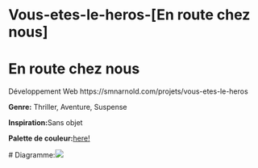 # Vous-etes-le-heros-[En route chez nous]
 <h1>En route chez nous</h1>
Développement Web 
https://smnarnold.com/projets/vous-etes-le-heros 

<p><strong>Genre:</strong> Thriller, Aventure, Suspense</p>
<p><strong>Inspiration:</strong>Sans objet</p>
<p><strong>Palette de couleur:</strong><a href="https://coolors.co/0f0c1c-ede9c5-ff9442-fa824c-ff3e29">here!</a></p>
# Diagramme:<img src="assets/img/schema.png">
